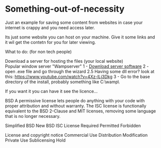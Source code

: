 # Something-out-of-necessity
Just an example for saving some content from websites in case your internet is crappy and you need access later.

Its just some website you can host on your machine. Give it some links and it wil get the contetn for you for later viewing.

What to do: (for non tech people)

Download a server for hosting the files (your local website)</br>
Popular window server "Wampserver" 
1 - <a href="http://www.wampserver.com/en/">Download server software</a>
2 - open .exe file and go through the wizard
  2.5 Having some dll error? look at this: https://www.youtube.com/watch?v=4Xz-lLj3Dkg 
3 - Go to the base directory of the install, probably something like C:\wamp\





If you want it you can have it see the licence...

BSD
A permissive license lets people do anything with your code with proper attribution and without warranty. The ISC license is functionally equivalent to the BSD 2-Clause and MIT licenses, removing some language that is no longer necessary.

Simplified BSD New BSD ISC License
Required	Permitted	Forbidden

License and copyright notice
Commercial Use
Distribution
Modification
Private Use
Sublicensing
Hold 
